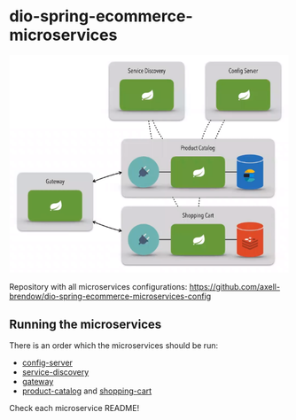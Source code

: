 # dio-spring-ecommerce-microservices

![](./ecommerce-microservices-architecture.png)

Repository with all microservices configurations: https://github.com/axell-brendow/dio-spring-ecommerce-microservices-config

## Running the microservices

There is an order which the microservices should be run:

- [config-server](https://github.com/axell-brendow/dio-spring-ecommerce-microservices/blob/master/config-server/README.md)
- [service-discovery](https://github.com/axell-brendow/dio-spring-ecommerce-microservices/blob/master/service-discovery/README.md)
- [gateway](https://github.com/axell-brendow/dio-spring-ecommerce-microservices/blob/master/gateway/README.md)
- [product-catalog](https://github.com/axell-brendow/dio-spring-ecommerce-microservices/blob/master/product-catalog/README.md) and [shopping-cart](https://github.com/axell-brendow/dio-spring-ecommerce-microservices/blob/master/shopping-cart/README.md)

Check each microservice README!
